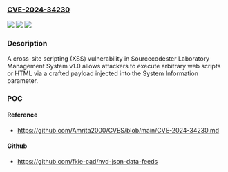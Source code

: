 ### [CVE-2024-34230](https://cve.mitre.org/cgi-bin/cvename.cgi?name=CVE-2024-34230)
![](https://img.shields.io/static/v1?label=Product&message=n%2Fa&color=blue)
![](https://img.shields.io/static/v1?label=Version&message=n%2Fa&color=blue)
![](https://img.shields.io/static/v1?label=Vulnerability&message=n%2Fa&color=brighgreen)

### Description

A cross-site scripting (XSS) vulnerability in Sourcecodester Laboratory Management System v1.0 allows attackers to execute arbitrary web scripts or HTML via a crafted payload injected into the System Information parameter.

### POC

#### Reference
- https://github.com/Amrita2000/CVES/blob/main/CVE-2024-34230.md

#### Github
- https://github.com/fkie-cad/nvd-json-data-feeds

